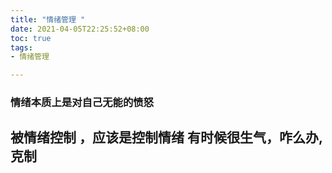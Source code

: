 ```yaml
---
title: "情绪管理 "
date: 2021-04-05T22:25:52+08:00
toc: true
tags:
- 情绪管理

---
```


### 情绪本质上是对自己无能的愤怒

## 被情绪控制 ，应该是控制情绪  有时候很生气，咋么办,克制